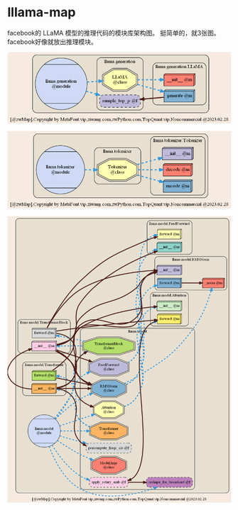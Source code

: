 # lllama-map
facebook的 LLaMA 模型的推理代码的模块库架构图。
挺简单的，就3张图。facebook好像就放出推理模块。

![m01](https://github.com/ziwang-com/lllama-map/blob/main/llama_generation.png)

![m02](https://github.com/ziwang-com/lllama-map/blob/main/llama_tokenizer.png)

![m03](https://github.com/ziwang-com/lllama-map/blob/main/llama_model.png)
